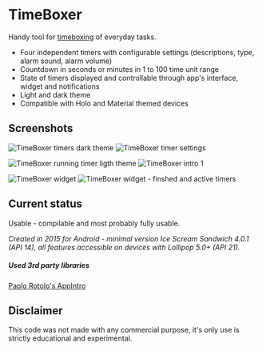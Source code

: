 # TimeBoxer

Handy tool for [timeboxing](https://en.wikipedia.org/wiki/Timeboxing) of everyday tasks.

 * Four independent timers with configurable settings (descriptions, type, alarm sound, alarm volume)
 * Countdown in seconds or minutes in 1 to 100 time unit range 
 * State of timers displayed and controllable through app's interface, widget and notifications 
 * Light and dark theme
 * Compatible with Holo and Material themed devices 
 

## Screenshots
![TimeBoxer timers dark theme](http://appnode.pl/screenshots/TimeBoxer/TimeBoxer-timers01.jpg)
![TimeBoxer timer settings](http://appnode.pl/screenshots/TimeBoxer/TimeBoxer-timer_settings01.jpg)

![TimeBoxer running timer ligth theme](http://appnode.pl/screenshots/TimeBoxer/TimeBoxer-timer_running02.jpg)
![TimeBoxer intro 1](http://appnode.pl/screenshots/TimeBoxer/TimeBoxer-intro01.jpg)

![TimeBoxer widget](http://appnode.pl/screenshots/TimeBoxer/TimeBoxer-widget.jpg)
![TimeBoxer widget - finshed and active timers](http://appnode.pl/screenshots/TimeBoxer/TimeBoxer-widget_active.jpg)


## Current status
Usable - compilable and most probably fully usable.

_Created in 2015 for Android - minimal version Ice Scream Sandwich 4.0.1 (API 14), all features accessible on devices with Lollipop 5.0+ (API 21)._

##### Used 3rd party libraries
[Paolo Rotolo's AppIntro](https://github.com/PaoloRotolo/AppIntro)


## Disclaimer
This code was not made with any commercial purpose, it's only use is strictly educational and experimental.